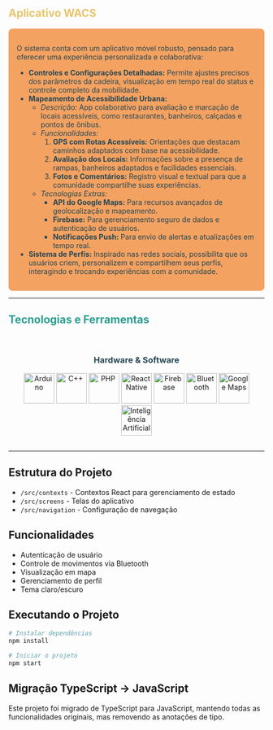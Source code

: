 ## <span style="color:#E9C46A;">Aplicativo WACS</span>

<div style="background-color:#F4A261; padding: 1rem; border-radius: 8px; color:#264653;">
  <p>O sistema conta com um aplicativo móvel robusto, pensado para oferecer uma experiência personalizada e colaborativa:</p>
  
  <ul>
    <li>
      <strong>Controles e Configurações Detalhadas:</strong>  
      Permite ajustes precisos dos parâmetros da cadeira, visualização em tempo real do status e controle completo da mobilidade.
    </li>
    <li>
      <strong>Mapeamento de Acessibilidade Urbana:</strong>
      <ul>
        <li><em>Descrição:</em> App colaborativo para avaliação e marcação de locais acessíveis, como restaurantes, banheiros, calçadas e pontos de ônibus.</li>
        <li><em>Funcionalidades:</em>
          <ol>
            <li><strong>GPS com Rotas Acessíveis:</strong> Orientações que destacam caminhos adaptados com base na acessibilidade.</li>
            <li><strong>Avaliação dos Locais:</strong> Informações sobre a presença de rampas, banheiros adaptados e facilidades essenciais.</li>
            <li><strong>Fotos e Comentários:</strong> Registro visual e textual para que a comunidade compartilhe suas experiências.</li>
          </ol>
        </li>
        <li><em>Tecnologias Extras:</em>
          <ul>
            <li><strong>API do Google Maps:</strong> Para recursos avançados de geolocalização e mapeamento.</li>
            <li><strong>Firebase:</strong> Para gerenciamento seguro de dados e autenticação de usuários.</li>
            <li><strong>Notificações Push:</strong> Para envio de alertas e atualizações em tempo real.</li>
          </ul>
        </li>
      </ul>
    </li>
    <li>
      <strong>Sistema de Perfis:</strong>  
      Inspirado nas redes sociais, possibilita que os usuários criem, personalizem e compartilhem seus perfis, interagindo e trocando experiências com a comunidade.
    </li>
  </ul>
</div>

---

## <span style="color:#2A9D8F;">Tecnologias e Ferramentas</span>

<div style="text-align: center; padding: 1rem;">
  <h3 style="color:#264653;">Hardware & Software</h3>
  <!-- Hardware -->
  <img src="https://cdn.jsdelivr.net/gh/devicons/devicon@latest/icons/arduino/arduino-original.svg" width="60" alt="Arduino" title="Arduino">
  <img src="https://cdn.jsdelivr.net/gh/devicons/devicon@latest/icons/cplusplus/cplusplus-original.svg" width="60" alt="C++" title="C++">
  <!-- Web & Mobile -->
  <img src="https://cdn.jsdelivr.net/gh/devicons/devicon@latest/icons/php/php-original.svg" width="60" alt="PHP" title="PHP">
  <img src="https://cdn.jsdelivr.net/gh/devicons/devicon@latest/icons/react/react-original.svg" width="60" alt="React Native" title="React Native">
  <img src="https://cdn.jsdelivr.net/gh/devicons/devicon@latest/icons/firebase/firebase-plain.svg" width="60" alt="Firebase" title="Firebase">
  <!-- Extras -->
  <img src="https://upload.wikimedia.org/wikipedia/commons/4/4f/Bluetooth.svg" width="60" alt="Bluetooth" title="Bluetooth">
  <img src="https://upload.wikimedia.org/wikipedia/commons/7/75/Google_Maps_icon.svg" width="60" alt="Google Maps" title="Google Maps">
  <img src="https://cdn-icons-png.flaticon.com/512/5968/5968520.png" width="60" alt="Inteligência Artificial" title="Inteligência Artificial">
</div>

---

## Estrutura do Projeto

- `/src/contexts` - Contextos React para gerenciamento de estado
- `/src/screens` - Telas do aplicativo
- `/src/navigation` - Configuração de navegação

## Funcionalidades

- Autenticação de usuário
- Controle de movimentos via Bluetooth
- Visualização em mapa
- Gerenciamento de perfil
- Tema claro/escuro

## Executando o Projeto

```bash
# Instalar dependências
npm install

# Iniciar o projeto
npm start
```

## Migração TypeScript → JavaScript

Este projeto foi migrado de TypeScript para JavaScript, mantendo todas as funcionalidades originais, mas removendo as anotações de tipo.
